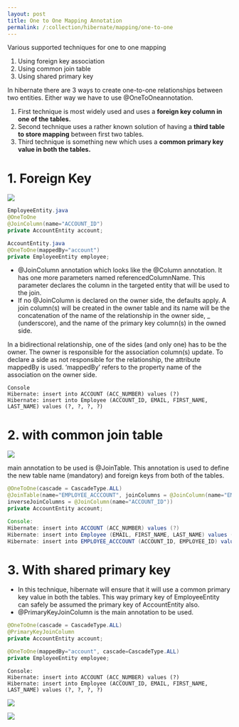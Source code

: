 ```yaml
---
layout: post
title: One to One Mapping Annotation
permalink: /:collection/hibernate/mapping/one-to-one
---
```


Various supported techniques for one to one mapping
1. Using foreign key association
2. Using common join table
3. Using shared primary key

In hibernate there are 3 ways to create one-to-one relationships between two entities. Either way we have to use @OneToOneannotation.
1.	First technique is most widely used and uses a **foreign key column in one of the tables.**
2.	Second technique uses a rather known solution of having a **third table to store mapping** between first two tables.
3.	Third technique is something new which uses a **common primary key value in both the tables.**

# 1. Foreign Key

![]({{site.cdn}}/hibernate/121-foreign-key.png)

```java
EmployeeEntity.java
@OneToOne
@JoinColumn(name="ACCOUNT_ID")
private AccountEntity account;

AccountEntity.java
@OneToOne(mappedBy="account")
private EmployeeEntity employee;
```

-	@JoinColumn annotation which looks like the @Column annotation. It has one more parameters named referencedColumnName. This parameter declares the column in the targeted entity that will be used to the join.
-	If no @JoinColumn is declared on the owner side, the defaults apply. A join column(s) will be created in the owner table and its name will be the concatenation of the name of the relationship in the owner side, _ (underscore), and the name of the primary key column(s) in the owned side.

In a bidirectional relationship, one of the sides (and only one) has to be the owner. The owner is responsible for the association column(s) update. To declare a side as not responsible for the relationship, the attribute mappedBy is used. ‘mappedBy’ refers to the property name of the association on the owner side.

```
Console
Hibernate: insert into ACCOUNT (ACC_NUMBER) values (?)
Hibernate: insert into Employee (ACCOUNT_ID, EMAIL, FIRST_NAME, LAST_NAME) values (?, ?, ?, ?)
```

# 2. with common join table

![]({{site.cdn}}/hibernate/121-join-table.png)

main annotation to be used is @JoinTable. This annotation is used to define the new table name (mandatory) and foreign keys from both of the tables.

```java
@OneToOne(cascade = CascadeType.ALL)
@JoinTable(name="EMPLOYEE_ACCCOUNT", joinColumns = @JoinColumn(name="EMPLOYEE_ID"),
inverseJoinColumns = @JoinColumn(name="ACCOUNT_ID"))
private AccountEntity account;

Console:
Hibernate: insert into ACCOUNT (ACC_NUMBER) values (?)
Hibernate: insert into Employee (EMAIL, FIRST_NAME, LAST_NAME) values (?, ?, ?)
Hibernate: insert into EMPLOYEE_ACCCOUNT (ACCOUNT_ID, EMPLOYEE_ID) values (?, ?)
```

# 3. With shared primary key

-	In this technique, hibernate will ensure that it will use a common primary key value in both the tables. This way primary key of EmployeeEntity can safely be assumed the primary key of AccountEntity also.
-	 @PrimaryKeyJoinColumn is the main annotation to be used. 

```java
@OneToOne(cascade = CascadeType.ALL)
@PrimaryKeyJoinColumn
private AccountEntity account;

@OneToOne(mappedBy="account", cascade=CascadeType.ALL)
private EmployeeEntity employee;
```
```
Console:
Hibernate: insert into ACCOUNT (ACC_NUMBER) values (?)
Hibernate: insert into Employee (ACCOUNT_ID, EMAIL, FIRST_NAME, LAST_NAME) values (?, ?, ?, ?)
```

![]({{site.cdn}}/hibernate/onetoone-bidirectional.png)

![]({{site.cdn}}/hibernate/er-diagram-relationship-types.png)

